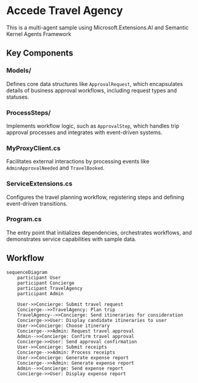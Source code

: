 # Accede Travel Agency

This is a multi-agent sample using Microsoft.Extensions.AI and Semantic Kernel Agents Framework

## Key Components

### Models/
Defines core data structures like `ApprovalRequest`, which encapsulates details of business approval workflows, including request types and statuses.

### ProcessSteps/
Implements workflow logic, such as `ApprovalStep`, which handles trip approval processes and integrates with event-driven systems.

### MyProxyClient.cs
Facilitates external interactions by processing events like `AdminApprovalNeeded` and `TravelBooked`.

### ServiceExtensions.cs
Configures the travel planning workflow, registering steps and defining event-driven transitions.

### Program.cs
The entry point that initializes dependencies, orchestrates workflows, and demonstrates service capabilities with sample data.
## Workflow

```mermaid
sequenceDiagram
    participant User
    participant Concierge
    participant TravelAgency
    participant Admin

    User->>Concierge: Submit travel request
    Concierge-->>TravelAgency: Plan trip
    TravelAgency-->>Concierge: Send itineraries for consideration
    Concierge->>User: Display candidate itineraries to user
    User->>Concierge: Choose itinerary
    Concierge-->>Admin: Request travel approval
    Admin-->>Concierge: Confirm travel approval
    Concierge->>User: Send approval confirmation
    User->>Concierge: Submit receipts
    Concierge-->>Admin: Process receipts
    User->>Concierge: Generate expense report
    Concierge-->>Admin: Generate expense report
    Admin-->>Concierge: Send expense report
    Concierge->>User: Display expense report
```